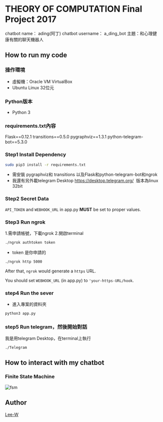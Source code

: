 # THEORY OF COMPUTATION Final Project 2017

chatbot name：     ading(阿丁)
chatbot username： a_ding_bot
主題：和心理健康有關的聊天機器人

## How to run my code

### 操作環境
* 虛擬機：Oracle VM VirtualBox
* Ubuntu Linux 32位元

### Python版本
* Python 3

### requirements.txt內容
Flask==0.12.1
transitions==0.5.0
pygraphviz==1.3.1
python-telegram-bot==5.3.0

### Step1 Install Dependency
```sh
sudo pip3 install -r requirements.txt
```
* 需安裝 pygraphviz和 transitions 以及Flask和python-telegram-bot和ngrok
* 我還有另外載telegram Desktop https://desktop.telegram.org/  版本為linux 32bit

### Step2 Secret Data

`API_TOKEN` and `WEBHOOK_URL` in app.py **MUST** be set to proper values.

### Step3 Run ngrok
1.需申請帳號，下載ngrok
2.開啟terminal

```sh
./ngrok authtoken token
```
* token 是你申請的

```sh
./ngrok http 5000
```

After that, `ngrok` would generate a `https` URL.

You should set `WEBHOOK_URL` (in app.py) to `'your-https-URL/hook`.

### step4 Run the sever
* 進入專案的資料夾
```sh
python3 app.py
```
### step5 Run telegram，然後開始對話
我是用telegram Desktop，在terminal上執行
```sh
./Telegram
```
## How to interact with my chatbot

### Finite State Machine
![fsm](./Desktop/show-fsm.png)


## Author
[Lee-W](https://github.com/Lee-W)

